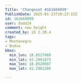 ```yaml
---
Title: 'Changeset #161668099'
PublishDate: 2025-01-23T10:23:15Z
id: 161668099
user: dada24
comment: new height
created_by: iD 2.30.4
tags:
- Montenegro
- Budva
bbox:
  min_lon: 18.8527888
  min_lat: 42.2901675
  max_lon: 18.8528607
  max_lat: 42.2902286

---
```

